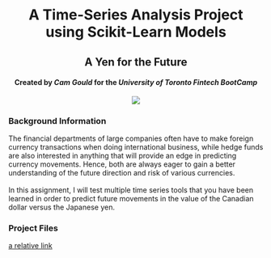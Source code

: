 <h1 align="center">A Time-Series Analysis Project using Scikit-Learn Models</h1>
<h2 align="center"> A Yen for the Future </h2>
<h4 align="center"> Created by <em>Cam Gould</em> for the <em>University of Toronto Fintech BootCamp</em> </h4>

<p align="center">
  <img
    src="https://github.com/CamGould/Time_Series_Analysis/blob/main/Supplemental/unit-10-readme-photo.png.jpeg?raw=true"
  >
</p>

### Background Information
The financial departments of large companies often have to make foreign currency transactions when doing international business, while hedge funds are also interested in anything that will provide an edge in predicting currency movements. Hence, both are always eager to gain a better understanding of the future direction and risk of various currencies.
<br>
<br>
In this assignment, I will test multiple time series tools that you have been learned in order to predict future movements in the value of the Canadian dollar versus the Japanese yen.
<br>
### Project Files 
[a relative link](other_file.md)
